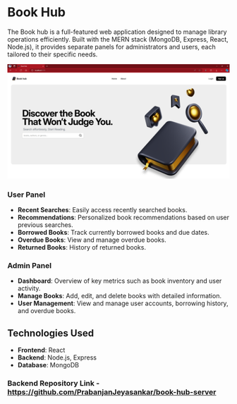 # Book Hub
The Book hub is a full-featured web application designed to manage library operations efficiently. Built with the MERN stack (MongoDB, Express, React, Node.js), it provides separate panels for administrators and users, each tailored to their specific needs.

![Landing Page](image-1.png)

### User Panel
- **Recent Searches**: Easily access recently searched books.
- **Recommendations**: Personalized book recommendations based on user previous searches.
- **Borrowed Books**: Track currently borrowed books and due dates.
- **Overdue Books**: View and manage overdue books.
- **Returned Books**: History of returned books.
### Admin Panel
- **Dashboard**: Overview of key metrics such as book inventory and user activity.
- **Manage Books**: Add, edit, and delete books with detailed information.
- **User Management**: View and manage user accounts, borrowing history, and overdue books.



## Technologies Used
- **Frontend**: React
- **Backend**: Node.js, Express
- **Database**: MongoDB

### Backend Repository Link - https://github.com/PrabanjanJeyasankar/book-hub-server
